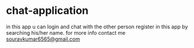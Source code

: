 # chat-application
in this app u can login and chat with the other person register in this app by  searching his/her name.
for more info contact me souravkumar6565@gmail.com
